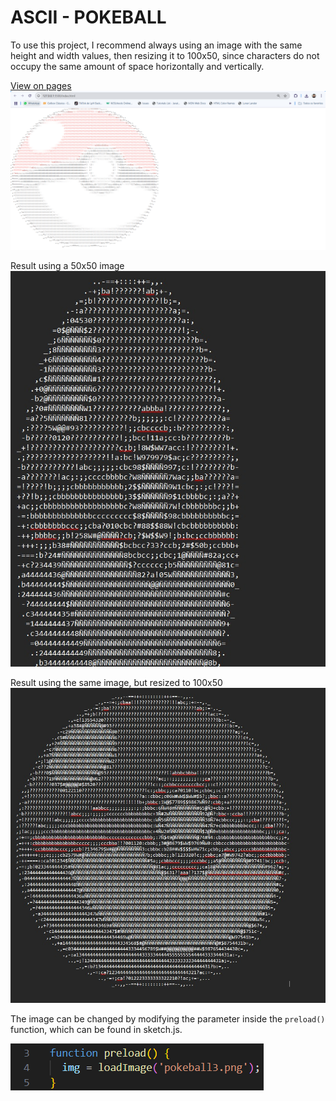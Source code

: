 # ASCII - POKEBALL

To use this project, I recommend always using an image with the same height and width values, then resizing it to 100x50, since characters do not occupy the same amount of space horizontally and vertically.

[View on pages](https://imoutofbounds.github.io/ASCII---POKEBALL/)
![alt text](./img/image.png)

Result using a 50x50 image
![alt text](./img/result1.jpg)

Result using the same image, but resized to 100x50
![alt text](./img/result2.jpg)

The image can be changed by modifying the parameter inside the ```preload()``` function, which can be found in sketch.js.

![alt text](image.png)
